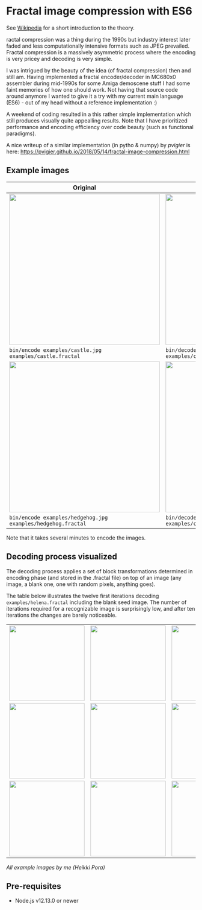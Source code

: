 # Fractal image compression with ES6

See [Wikipedia](https://en.wikipedia.org/wiki/Fractal_compression) for a short introduction to the theory.

ractal compression was a thing during the 1990s but industry interest later faded and less computationally intensive formats such as JPEG prevailed. Fractal compression is a massively asymmetric process where the encoding is very pricey and decoding is very simple.

I was intrigued by the beauty of the idea (of fractal compression) then and still am. Having implemented a fractal encoder/decoder in MC680x0 assembler during mid-1990s for some Amiga demoscene stuff I had some faint memories of how one should work. Not having that source code around anymore I wanted to give it a try with my current main language (ES6) - out of my head without a reference implementation :)

A weekend of coding resulted in a this rather simple implementation which still produces visually quite appealling results.
Note that I have prioritized performance and encoding efficiency over code beauty (such as functional paradigms).

A nice writeup of a similar implementation (in pytho & numpy) by *pvigier* is here: https://pvigier.github.io/2018/05/14/fractal-image-compression.html

## Example images

| Original | Compressed |
| -------- | ---------- |
| <img src="https://raw.github.com/heikkipora/js-fractal-compression/master/examples/castle.jpg" width="400"/> | <img src="https://raw.github.com/heikkipora/js-fractal-compression/master/examples/castle.decoded.jpg" width="400"/> |
| ```bin/encode examples/castle.jpg examples/castle.fractal``` | ```bin/decode examples/castle.fractal examples/castle.decoded.jpg``` |
| <img src="https://raw.github.com/heikkipora/js-fractal-compression/master/examples/hedgehog.jpg" width="400"/> | <img src="https://raw.github.com/heikkipora/js-fractal-compression/master/examples/hedgehog.decoded.jpg" width="400"/> |
| ```bin/encode examples/hedgehog.jpg examples/hedgehog.fractal``` | ```bin/decode examples/hedgehog.fractal examples/castle.hedgehog.jpg``` |

Note that it takes several minutes to encode the images.

## Decoding process visualized

The decoding process applies a set of block transformations determined in encoding phase (and stored in the .fractal file) on top of an image (any image, a blank one, one with random pixels, anything goes).

The table below illustrates the twelve first iterations decoding ```examples/helena.fractal``` including the blank seed image. The number of iterations required for a recognizable image is surprisingly low, and after ten iterations the changes are barely noticeable.

|     |      |      |      |
| --- | ---- | ---- | ---- |
| <img src="https://raw.github.com/heikkipora/js-fractal-compression/master/examples/helena-0.png" width="200"/> | <img src="https://raw.github.com/heikkipora/js-fractal-compression/master/examples/helena-1.png" width="200"/> | <img src="https://raw.github.com/heikkipora/js-fractal-compression/master/examples/helena-2.png" width="200"/> | <img src="https://raw.github.com/heikkipora/js-fractal-compression/master/examples/helena-3.png" width="200"/> |
| <img src="https://raw.github.com/heikkipora/js-fractal-compression/master/examples/helena-4.png" width="200"/> | <img src="https://raw.github.com/heikkipora/js-fractal-compression/master/examples/helena-5.png" width="200"/> | <img src="https://raw.github.com/heikkipora/js-fractal-compression/master/examples/helena-6.png" width="200"/> | <img src="https://raw.github.com/heikkipora/js-fractal-compression/master/examples/helena-7.png" width="200"/> |
| <img src="https://raw.github.com/heikkipora/js-fractal-compression/master/examples/helena-8.png" width="200"/> | <img src="https://raw.github.com/heikkipora/js-fractal-compression/master/examples/helena-9.png" width="200"/> | <img src="https://raw.github.com/heikkipora/js-fractal-compression/master/examples/helena-10.png" width="200"/> | <img src="https://raw.github.com/heikkipora/js-fractal-compression/master/examples/helena-11.png" width="200"/> |


*All example images by me (Heikki Pora)*

## Pre-requisites

- Node.js v12.13.0 or newer